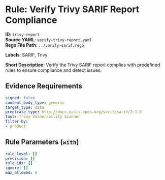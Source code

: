 # Rule: Verify Trivy SARIF Report Compliance

**ID**: `trivy-report`  
**Source YAML**: `verify-trivy-report.yaml`  
**Rego File Path**: `../verify-sarif.rego`  

**Labels**: SARIF, Trivy

**Short Description**: Verify the Trivy SARIF report complies with predefined rules to ensure compliance and detect issues.

## Evidence Requirements

```yaml
signed: false
content_body_type: generic
target_type: data
predicate_type: http://docs.oasis-open.org/sarif/sarif/2.1.0
tool: Trivy Vulnerability Scanner
filter-by:
- product
```
## Rule Parameters (`with`)

```yaml
rule_level: []
precision: []
rule_ids: []
ignore: []
max_allowed: 0
```
